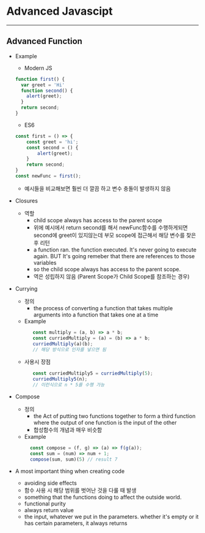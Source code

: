 Advanced Javascipt
==================
<hr/>

## Advanced Function
+ Example
    - Modern JS
    ```javascript
    function first() {
      var greet = 'Hi'
      function second() {
        alert(greet);
      }
      return second;
    }
    ```
   - ES6
    ```javascript
    const first = () => {
        const greet = 'hi';
        const second = () {
            alert(greet);
        }
        return second; 
    }
    const newFunc = first();
    ```
    - 예시들을 비교해보면 훨씬 더 깔끔 하고 변수 충돌이 발생하지 않음
+ Closures
  - 역할
    + child scope always has access to the parent scope
    + 위에 예시에서 return second를 해서 newFunc함수를 수행하게되면 second에 greet이 있지않는데 부모 scope에 접근해서 해당 변수를 찾은 후 리턴
    + a function ran. the function executed. It's never going to execute again. BUT It's going remeber that there are references to those variables
    + so the child scope always has access to the parent scope.
    + 역은 성립하지 않음 (Parent Scope가 Child Scope를 참조하는 경우)

+ Currying
  - 정의
    + the process of converting a function that takes multiple arguments into a function that takes one at a time
  - Example
    ```javascript
       const multiply = (a, b) => a * b;
       const curriedMultiply = (a) = (b) => a * b;
       curriedMultiply(a)(b);
       // 해당 방식으로 인자를 넣으면 됨     
    ```
  - 사용시 장점
    ```javascript
       const curriedMultiply5 = curriedMultiply(5);
       curriedMultiply5(n);
       // 이런식으로 n * 5를 수행 가능
    ```
+ Compose
  - 정의
    + the Act of putting two functions together to form a third function where the output of one function is the input of the other
    + 합성함수의 개념과 매우 비슷함  
  - Example
    ```javascript
      const compose = (f, g) => (a) => f(g(a));
      const sum = (num) => num + 1;
      compose(sum, sum)(5) // result 7
    ```  
 + A most important thing when creating code
   -  avoiding side effects
     * 함수 사용 시 해당 범위를 벗어난 것을 다룰 때 발생
     * something that the functions doing to affect the outside world.
   -  functional purity
    * always return value
    * the input, whatever we put in the parameters. whether it's empty or it has certain parameters, it always returns
   